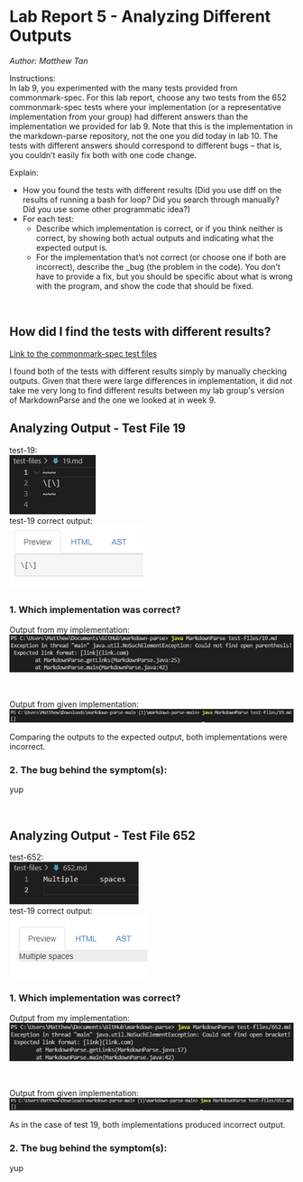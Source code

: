# Lab Report 5 - Analyzing Different Outputs
*Author: Matthew Tan*

Instructions: <br>
In lab 9, you experimented with the many tests provided from commonmark-spec. For this lab report, choose any two tests from the 652 commonmark-spec tests where your implementation (or a representative implementation from your group) had different answers than the implementation we provided for lab 9. Note that this is the implementation in the markdown-parse repository, not the one you did today in lab 10. The tests with different answers should correspond to different bugs – that is, you couldn’t easily fix both with one code change.

Explain: <br>
- How you found the tests with different results (Did you use diff on the results of running a bash for loop? Did you search through manually? Did you use some other programmatic idea?)
- For each test: <br>
    - Describe which implementation is correct, or if you think neither is correct, by showing both actual outputs and indicating what the expected output is.
    - For the implementation that’s not correct (or choose one if both are incorrect), describe the _bug (the problem in the code). You don’t have to provide a fix, but you should be specific about what is wrong with the program, and show the code that should be fixed.

<br>


## How did I find the tests with different results?

<a target="_blank" rel="noopener noreferrer" href="https://github.com/ucsd-cse15l-w22/markdown-parse/tree/main/test-files">Link to the commonmark-spec test files</a>

I found both of the tests with different results simply by manually checking outputs. Given that there were large differences in implementation, it did not take me very long to find different results between my lab group's version of MarkdownParse and the one we looked at in week 9.

## Analyzing Output - Test File 19
test-19: <br>
![test-19](lab5-pngs/test-19.png) <br>
test-19 correct output: <br>
![test-19-expected-output](lab5-pngs/test-19-output-expected.png)

### 1. Which implementation was correct?
Output from my implementation: <br>
![test-19-my-output](lab5-pngs/test-19-output-my.png)

<br>

Output from given implementation: <br>
![test-19-given-output](lab5-pngs/test-19-output-given.png)

Comparing the outputs to the expected output, both implementations were incorrect.

### 2. The bug behind the symptom(s):
yup


<br>

## Analyzing Output - Test File 652
test-652: <br>
![test-652](lab5-pngs/test-652.png) <br>
test-19 correct output: <br>
![test-652-expected-output](lab5-pngs/test-652-output-expected.png)

### 1. Which implementation was correct?
Output from my implementation: <br>
![test-652-my-output](lab5-pngs/test-652-output-my.png)

<br>

Output from given implementation: <br>
![test-652-given-output](lab5-pngs/test-652-output-given.png)

As in the case of test 19, both implementations produced incorrect output.

### 2. The bug behind the symptom(s):
yup